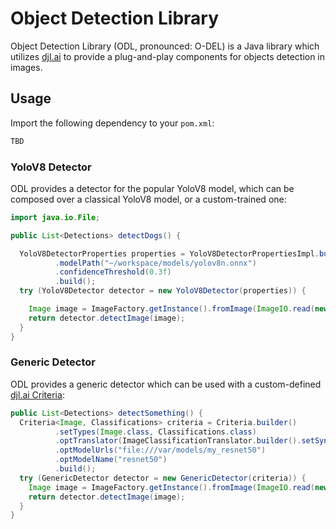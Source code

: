 # Object Detection Library

Object Detection Library (ODL, pronounced: O-DEL) is a Java library which utilizes [djl.ai](https://djl.ai/) to provide a plug-and-play
components for objects detection in images.

## Usage

Import the following dependency to your `pom.xml`:

```xml
TBD
```

### YoloV8 Detector

ODL provides a detector for the popular YoloV8 model, which can be composed over a classical YoloV8 model, or a custom-trained one:

```java
import java.io.File;

public List<Detections> detectDogs() {

  YoloV8DetectorProperties properties = YoloV8DetectorPropertiesImpl.builder()
          .modelPath("~/workspace/models/yolov8n.onnx")
          .confidenceThreshold(0.3f)
          .build();
  try (YoloV8Detector detector = new YoloV8Detector(properties)) {

    Image image = ImageFactory.getInstance().fromImage(ImageIO.read(new File("~/workspace/images/dogs.jpeg")));
    return detector.detectImage(image);
  }
}
```

### Generic Detector
ODL provides a generic detector which can be used with a custom-defined [djl.ai Criteria](https://javadoc.io/doc/ai.djl/api/latest/ai/djl/repository/zoo/Criteria.html):
```java
public List<Detections> detectSomething() {
  Criteria<Image, Classifications> criteria = Criteria.builder()
          .setTypes(Image.class, Classifications.class)
          .optTranslator(ImageClassificationTranslator.builder().setSynsetArtifactName("synset.txt").build())
          .optModelUrls("file:///var/models/my_resnet50")
          .optModelName("resnet50")
          .build();
  try (GenericDetector detector = new GenericDetector(criteria)) {
    Image image = ImageFactory.getInstance().fromImage(ImageIO.read(new File("~/workspace/images/dogs.jpeg")));
    return detector.detectImage(image);
  }
}
```